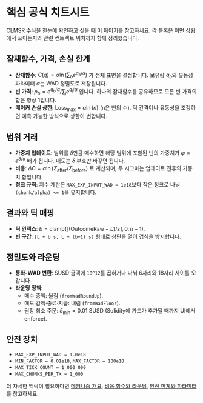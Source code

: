 # 핵심 공식 치트시트

CLMSR 수식을 한눈에 확인하고 싶을 때 이 페이지를 참고하세요. 각 블록은 어떤 상황에서 쓰이는지와 관련 컨트랙트 위치까지 함께 정리했습니다.

## 잠재함수, 가격, 손실 한계

- **잠재함수**: $C(q) = \alpha \ln \left( \sum_b e^{q_b / \alpha} \right)$ 가 전체 표면을 결정합니다. 보유량 $q_b$와 유동성 파라미터 $\alpha$는 WAD 정밀도로 저장됩니다.
- **빈 가격**: $p_b = e^{q_b / \alpha} / \sum_j e^{q_j / \alpha}$ 입니다. 하나의 잠재함수를 공유하므로 모든 빈 가격의 합은 항상 1입니다.
- **메이커 손실 상한**: $\text{Loss}_{\max} = \alpha \ln(n)$ (n은 빈의 수). 틱 간격이나 유동성을 조정하면 예측 가능한 방식으로 상한이 변합니다.

## 범위 거래

- **가중치 업데이트**: 범위를 $\delta$만큼 매수하면 해당 범위에 포함된 빈의 가중치가 $\varphi = e^{\delta / \alpha}$ 배가 됩니다. 매도는 $\delta$ 부호만 바꾸면 됩니다.
- **비용**: $\Delta C = \alpha \ln(\Sigma_{\text{after}} / \Sigma_{\text{before}})$ 로 계산되며, 두 시그마는 업데이트 전후의 가중치 합입니다.
- **청크 규칙**: 지수 계산은 `MAX_EXP_INPUT_WAD = 1e18`보다 작은 청크로 나눠 `(chunk/alpha) <= 1`을 유지합니다.

## 결과와 틱 매핑

- **틱 인덱스**: $b = \mathrm{clamp}(\lfloor (\text{OutcomeRaw} - L)/s \rfloor, 0, n-1)$.
- **빈 구간**: `[L + b s, L + (b+1) s)` 형태로 상단을 열어 겹침을 방지합니다.

## 정밀도와 라운딩

- **통화-WAD 변환**: SUSD 금액에 `10^12`를 곱하거나 나눠 6자리와 18자리 사이를 오갑니다.
- **라운딩 정책**:
  - 매수·증액: 올림 (`fromWadRoundUp`).
  - 매도·감액·종료·지급: 내림 (`fromWadFloor`).
  - 권장 최소 주문: $\delta_{\min} = 0.01$ SUSD (Solidity에 가드가 추가될 때까지 UI에서 enforce).

## 안전 장치

- `MAX_EXP_INPUT_WAD = 1.0e18`
- `MIN_FACTOR = 0.01e18`, `MAX_FACTOR = 100e18`
- `MAX_TICK_COUNT = 1_000_000`
- `MAX_CHUNKS_PER_TX = 1_000`

더 자세한 맥락이 필요하다면 [메커니즘 개요](overview.md), [비용 함수와 라운딩](cost-rounding.md), [안전 한계와 파라미터](safety-parameters.md)를 참고하세요.
